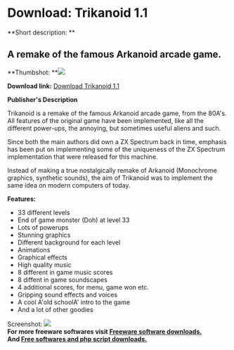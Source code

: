 # Download: Trikanoid 1.1

**Short description: **

## A remake of the famous Arkanoid arcade game.

  
**Thumbshot: **![](http://www.freewarefiles.com/screenshot/trikanoid_md.jpg)   
  
**Download link:** [Download Trikanoid 1.1](http://freesoftwares.boysofts.com/Trikanoid_program_79670.html)  
  

**Publisher's Description**  
  

Trikanoid is a remake of the famous Arkanoid arcade game, from the 80A's. All
features of the original game have been implemented, like all the different
power-ups, the annoying, but sometimes useful aliens and such.

Since both the main authors did own a ZX Spectrum back in time, emphasis has
been put on implementing some of the uniqueness of the ZX Spectrum
implementation that were released for this machine.

Instead of making a true nostalgically remake of Arkanoid (Monochrome
graphics, synthetic sounds), the aim of Trikanoid was to implement the same
idea on modern computers of today.

**Features:**

  * 33 different levels 
  * End of game monster (Doh) at level 33 
  * Lots of powerups 
  * Stunning graphics 
  * Different background for each level 
  * Animations 
  * Graphical effects 
  * High quality music 
  * 8 different in game music scores 
  * 8 diffent in game soundscapes 
  * 4 additional scores, for menu, game won etc. 
  * Gripping sound effects and voices 
  * A cool A'old schoolA' intro to the game 
  * And a lot of other goodies 

  
  
Screenshot: ![](http://www.freewarefiles.com/screenshot/trikanoid.jpg)  
**For more freeware softwares visit [Freeware software downloads.](http://freesoftwares.boysofts.com/)**   
**And [Free softwares and php script downloads.](http://www.boysofts.com/)**


